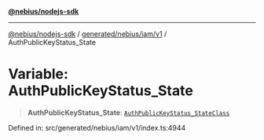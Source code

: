 [**@nebius/nodejs-sdk**](../../../../../README.md)

---

[@nebius/nodejs-sdk](../../../../../README.md) / [generated/nebius/iam/v1](../README.md) / AuthPublicKeyStatus_State

# Variable: AuthPublicKeyStatus_State

> **AuthPublicKeyStatus_State**: [`AuthPublicKeyStatus_StateClass`](../type-aliases/AuthPublicKeyStatus_StateClass.md)

Defined in: src/generated/nebius/iam/v1/index.ts:4944
